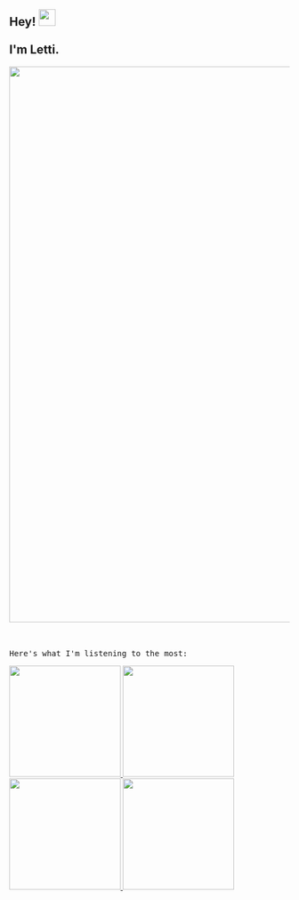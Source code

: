 <h2> Hey! <img src="https://media.tenor.com/SNL9_xhZl9oAAAAi/waving-hand-joypixels.gif" width="30" /> <br /> <br /> I'm Letti.  </h2> 

<div align="center">
  <img src="https://gif-generator.ifiam.repl.co/projects.gif" width="1000"/>
 </div>

<br />
<br />

<samp fontSize="20px"> Here's what I'm listening to the most: </samp>

<div>
    <tr>
    <td align="center" width="200">
      <a href="https://spotify-listening-to.ifiam.repl.co/spotify/track1" target="_blank" width="200">
        <code><img src="https://spotify-listening-to.ifiam.repl.co/tracks/track1.png" width="200" /></code>
      </a>
    </td>
  </tr>
    <tr>
    <td align="center" width="200">
      <a href="https://spotify-listening-to.ifiam.repl.co/spotify/track2" target="_blank" width="200">
        <code><img src="https://spotify-listening-to.ifiam.repl.co/tracks/track2.png" width="200" /></code>
      </a>
    </td>
  </tr>
    <tr>
    <td align="center" width="200">
      <a href="https://spotify-listening-to.ifiam.repl.co/spotify/track3" target="_blank" width="200">
        <code><img src="https://spotify-listening-to.ifiam.repl.co/tracks/track3.png" width="200" /></code>
      </a>
    </td>
  </tr>
  <tr>
    <td align="center" width="200">
      <a href="https://spotify-listening-to.ifiam.repl.co/spotify/track4" target="_blank" width="200">
        <code><img src="https://spotify-listening-to.ifiam.repl.co/tracks/track4.png" width="200" /></code>
      </a>
    </td>
  </tr>
</div>
 
 
 


<!--
**Letti42/Letti42** is a ✨ _special_ ✨ repository because its `README.md` (this file) appears on your GitHub profile.

Here are some ideas to get you started:

- 🔭 I’m currently working on ...
- 🌱 I’m currently learning ...
- 👯 I’m looking to collaborate on ...
- 🤔 I’m looking for help with ...
- 💬 Ask me about ...
- 📫 How to reach me: ...
- 😄 Pronouns: ...
- ⚡ Fun fact: ...
-->
